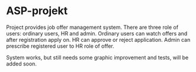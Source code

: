 # ASP-projekt

Project provides job offer management system.
There are three role of users: ordinary users, HR and admin.
Ordinary users can watch offers and after registration apply on.
HR can approve or reject application.
Admin can prescribe registered user to HR role of offer.

System works, but still needs some graphic improvement and tests, will be added soon.
